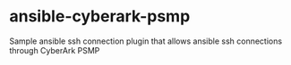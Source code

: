 # ansible-cyberark-psmp
Sample ansible ssh connection plugin that allows ansible ssh connections through CyberArk PSMP 
